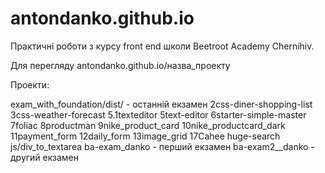 # antondanko.github.io

Практичні роботи з курсу front end школи Beetroot Academy Chernihiv.

Для перегляду antondanko.github.io/назва_проекту

Проекти:

exam_with_foundation/dist/  - останній екзамен
2css-diner-shopping-list
3css-weather-forecast
5.1texteditor
5text-editor
6starter-simple-master
7foliac
8productman
9nike_product_card
10nike_productcard_dark
11payment_form
12daily_form
13image_grid
17Cahee
huge-search
js/div_to_textarea
ba-exam_danko - перший екзамен
ba-exam2__danko - другий екзамен
